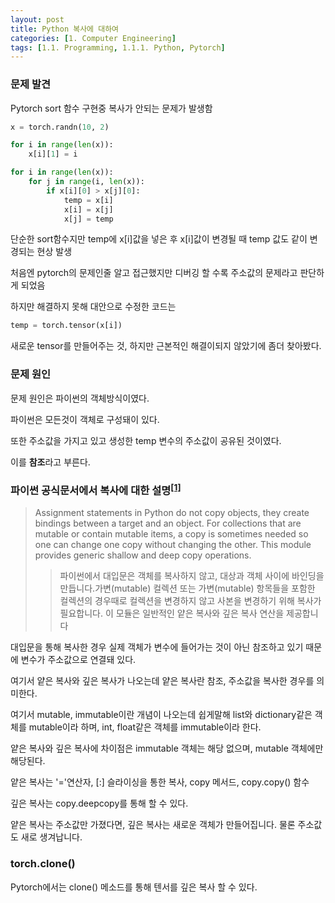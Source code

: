 ```yaml
---
layout: post
title: Python 복사에 대하여
categories: [1. Computer Engineering]
tags: [1.1. Programming, 1.1.1. Python, Pytorch]
---
```


### 문제 발견

Pytorch sort 함수 구현중 복사가 안되는 문제가 발생함

```python
x = torch.randn(10, 2)

for i in range(len(x)):
    x[i][1] = i

for i in range(len(x)):
    for j in range(i, len(x)):
        if x[i][0] > x[j][0]:
            temp = x[i]
            x[i] = x[j]
            x[j] = temp
```
단순한 sort함수지만 temp에 x[i]값을 넣은 후 x[i]값이 변경될 때 temp 값도 같이 변경되는 현상 발생

처음엔 pytorch의 문제인줄 알고 접근했지만 디버깅 할 수록 주소값의 문제라고 판단하게 되었음

하지만 해결하지 못해 대안으로 수정한 코드는

```python
temp = torch.tensor(x[i])
```

새로운 tensor를 만들어주는 것, 하지만 근본적인 해결이되지 않았기에 좀더 찾아봤다.

### 문제 원인

문제 원인은 파이썬의 객체방식이였다.

파이썬은 모든것이 객체로 구성돼이 있다.

또한 주소값을 가지고 있고 생성한 temp 변수의 주소값이 공유된 것이였다.

이를 **참조**라고 부른다.

### 파이썬 공식문서에서 복사에 대한 설명<sup><a href="#footnote_1_1" name="footnote_1_2">[1]</a></sup>

> Assignment statements in Python do not copy objects, they create bindings between a target and an object. For collections that are mutable or contain mutable items, a copy is sometimes needed so one can change one copy without changing the other. This module provides generic shallow and deep copy operations.
>> 파이썬에서 대입문은 객체를 복사하지 않고, 대상과 객체 사이에 바인딩을 만듭니다.가변(mutable) 컬렉션 또는 가변(mutable) 항목들을 포함한 컬렉션의 경우때로 컬렉션을 변경하지 않고 사본을 변경하기 위해 복사가 필요합니다. 이 모듈은 일반적인 얕은 복사와 깊은 복사 연산을 제공합니다

대입문을 통해 복사한 경우 실제 객체가 변수에 들어가는 것이 아닌 참조하고 있기 때문에 변수가 주소값으로 연결돼 있다.

여기서 얕은 복사와 깊은 복사가 나오는데 얕은 복사란 참조, 주소값을 복사한 경우를 의미한다.

여기서 mutable, immutable이란 개념이 나오는데 쉽게말해 list와 dictionary같은 객체를 mutable이라 하며, int, float같은 객체를 immutable이라 한다.

얕은 복사와 깊은 복사에 차이점은 immutable 객체는 해당 없으며, mutable 객체에만 해당된다.

얕은 복사는 '='연산자, [:] 슬라이싱을 통한 복사, copy 메서드, copy.copy() 함수

깊은 복사는 copy.deepcopy를 통해 할 수 있다.

얕은 복사는 주소값만 가졌다면, 깊은 복사는 새로운 객체가 만들어집니다. 물론 주소값도 새로 생겨납니다.

### torch.clone()

Pytorch에서는 clone() 메소드를 통해 텐서를 깊은 복사 할 수 있다.
